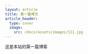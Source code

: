 ```yaml
---
layout: article
title: 第一篇博文
article_header:
  type: cover
  image:
    src: /docs/assets/images/111.jpg
---
```


这是本站的第一篇博客

